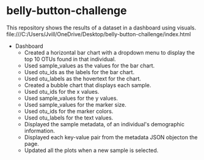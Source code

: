 # belly-button-challenge

This repository shows the results of a dataset in a dashboard using visuals. file:///C:/Users/Jvill/OneDrive/Desktop/belly-button-challenge/index.html

* Dashboard
  * Created a horizontal bar chart with a dropdown menu to display the top 10 OTUs found in that individual.
  * Used sample_values as the values for the bar chart.
  * Used otu_ids as the labels for the bar chart.
  * Used otu_labels as the hovertext for the chart.
  * Created a bubble chart that displays each sample.
  * Used otu_ids for the x values.  
  * Used sample_values for the y values.
  * Used sample_values for the marker size.
  * Used otu_ids for the marker colors.
  * Used otu_labels for the text values.
  * Displayed the sample metadata, of an individual's demographic information.
  * Displayed each key-value pair from the metadata JSON objecton the page.
  * Updated all the plots when a new sample is selected.
